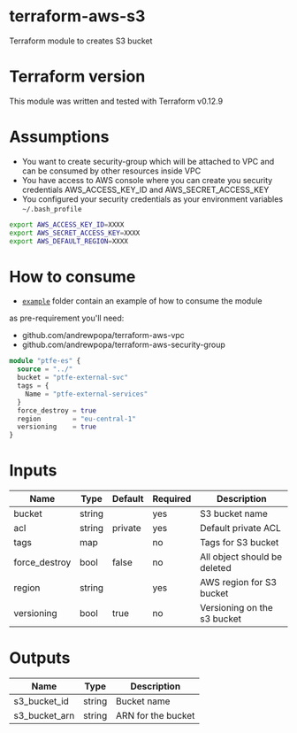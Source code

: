 # terraform-aws-s3
Terraform module to creates S3 bucket

# Terraform version
This module was written and tested with Terraform v0.12.9

# Assumptions
- You want to create security-group which will be attached to VPC and can be consumed by other resources inside VPC
- You have access to AWS console where you can create you security credentials AWS_ACCESS_KEY_ID and AWS_SECRET_ACCESS_KEY
- You configured your security credentials as your environment variables `~/.bash_profile`

```bash
export AWS_ACCESS_KEY_ID=XXXX
export AWS_SECRET_ACCESS_KEY=XXXX
export AWS_DEFAULT_REGION=XXXX
```

# How to consume

- [`example`](https://github.com/andrewpopa/terraform-aws-s3/tree/master/example) folder contain an example of how to consume the module

as pre-requirement you'll need:
- github.com/andrewpopa/terraform-aws-vpc
- github.com/andrewpopa/terraform-aws-security-group

```terraform
module "ptfe-es" {
  source = "../"
  bucket = "ptfe-external-svc"
  tags = {
    Name = "ptfe-external-services"
  }
  force_destroy = true
  region        = "eu-central-1"
  versioning    = true
}
```

# Inputs
| **Name**  | **Type** | **Default** | **Required** | **Description** |
| ------------- | ------------- | ------------- | ------------- | ------------- |
| bucket | string |  | yes | S3 bucket name |
| acl | string | private | yes | Default private ACL |
| tags | map |  | no | Tags for S3 bucket |
| force_destroy | bool | false | no | All object should be deleted | 
| region | string |  | yes | AWS region for S3 bucket |
| versioning | bool | true | no | Versioning on the s3 bucket |


# Outputs
| **Name**  | **Type** | **Description** |
| ------------- | ------------- | ------------- |
| s3_bucket_id | string | Bucket name |
| s3_bucket_arn | string | ARN for the bucket |